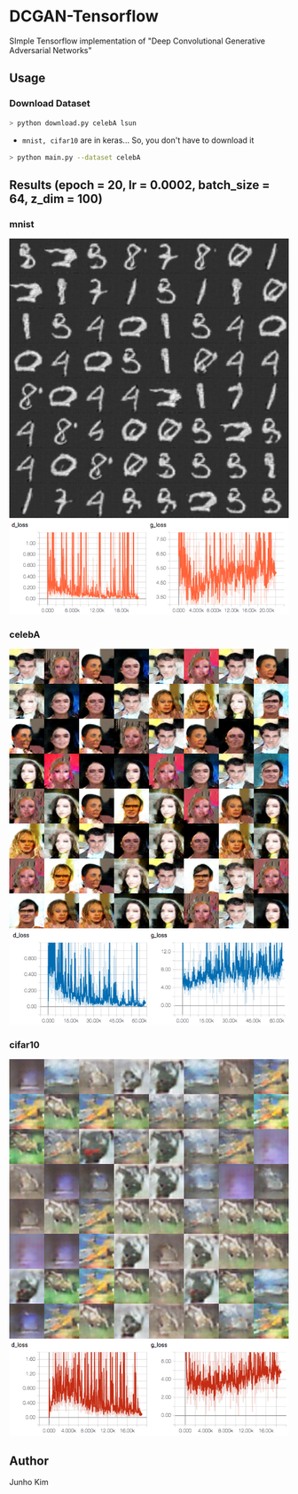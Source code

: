 # DCGAN-Tensorflow
SImple Tensorflow implementation of "Deep Convolutional Generative Adversarial Networks" 

## Usage
### Download Dataset
```bash
> python download.py celebA lsun
```

* `mnist, cifar10` are in keras... So, you don't have to download it


```bash
> python main.py --dataset celebA
```

## Results (epoch = 20, lr = 0.0002, batch_size = 64, z_dim = 100)
### mnist
![mnist](./assests/mnist.png)
![mnist_loss](./assests/mnist_loss.png)

### celebA
![celebA](./assests/celebA.png)
![celebA_loss](./assests/celebA_loss.png)

### cifar10
![cifar10](./assests/cifar10.png)
![cifar10_loss](./assests/cifar10_loss.png)

## Author
Junho Kim
